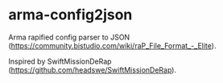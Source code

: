 # arma-config2json
Arma rapified config parser to JSON (https://community.bistudio.com/wiki/raP_File_Format_-_Elite).

Inspired by SwiftMissionDeRap (https://github.com/headswe/SwiftMissionDeRap).
